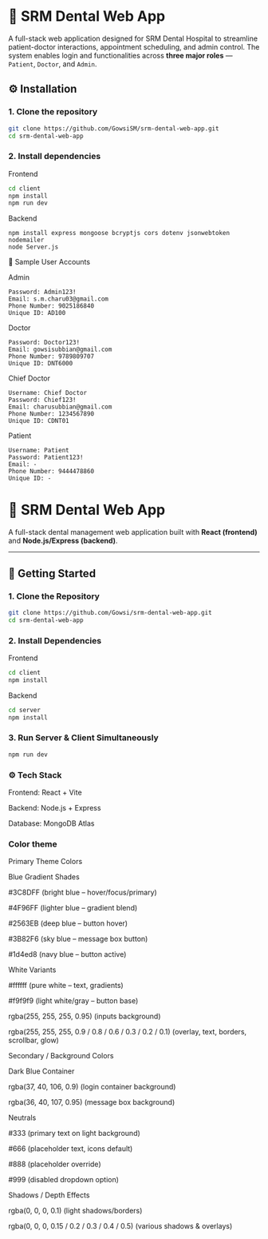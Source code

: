 
# 🦷 SRM Dental Web App

A full-stack web application designed for SRM Dental Hospital to streamline patient-doctor interactions, appointment scheduling, and admin control. The system enables login and functionalities across **three major roles** — `Patient`, `Doctor`, and `Admin`.


## ⚙️ Installation
### 1. Clone the repository

```bash
git clone https://github.com/GowsiSM/srm-dental-web-app.git
cd srm-dental-web-app
```

### 2. Install dependencies

Frontend

```bash
cd client
npm install
npm run dev
```

Backend

```cd server
npm install express mongoose bcryptjs cors dotenv jsonwebtoken nodemailer
node Server.js
```

👥 Sample User Accounts

Admin
```Username: Admin
Password: Admin123!
Email: s.m.charu03@gmail.com
Phone Number: 9025186840
Unique ID: AD100
```

Doctor
```Username: Doctor
Password: Doctor123!
Email: gowsisubbian@gmail.com
Phone Number: 9789809707
Unique ID: DNT6000
```

Chief Doctor
```
Username: Chief Doctor
Password: Chief123!
Email: charusubbian@gmail.com
Phone Number: 1234567890
Unique ID: CDNT01
```

Patient
```
Username: Patient
Password: Patient123!
Email: -
Phone Number: 9444478860
Unique ID: -
```

# 🦷 SRM Dental Web App  

A full-stack dental management web application built with **React (frontend)** and **Node.js/Express (backend)**.  

---

## 🚀 Getting Started  
### 1. Clone the Repository  
```bash
git clone https://github.com/Gowsi/srm-dental-web-app.git
cd srm-dental-web-app
```
### 2. Install Dependencies
Frontend
```bash
cd client
npm install
```
Backend
```bash
cd server
npm install
```
### 3. Run Server & Client Simultaneously
```bash
npm run dev
```

### ⚙️ Tech Stack

Frontend: React + Vite

Backend: Node.js + Express

Database: MongoDB Atlas


### Color theme
Primary Theme Colors

Blue Gradient Shades

#3C8DFF (bright blue – hover/focus/primary)

#4F96FF (lighter blue – gradient blend)

#2563EB (deep blue – button hover)

#3B82F6 (sky blue – message box button)

#1d4ed8 (navy blue – button active)

White Variants

#ffffff (pure white – text, gradients)

#f9f9f9 (light white/gray – button base)

rgba(255, 255, 255, 0.95) (inputs background)

rgba(255, 255, 255, 0.9 / 0.8 / 0.6 / 0.3 / 0.2 / 0.1) (overlay, text, borders, scrollbar, glow)

Secondary / Background Colors

Dark Blue Container

rgba(37, 40, 106, 0.9) (login container background)

rgba(36, 40, 107, 0.95) (message box background)

Neutrals

#333 (primary text on light background)

#666 (placeholder text, icons default)

#888 (placeholder override)

#999 (disabled dropdown option)

Shadows / Depth Effects

rgba(0, 0, 0, 0.1) (light shadows/borders)

rgba(0, 0, 0, 0.15 / 0.2 / 0.3 / 0.4 / 0.5) (various shadows & overlays)
